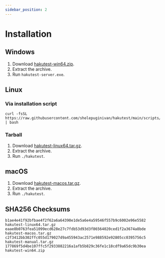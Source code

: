 ```yaml
---
sidebar_position: 2
---
```


# Installation

## Windows

1. Download [hakutest-win64.zip](https://github.com/shelepuginivan/hakutest/releases/download/v0.1.0/hakutest-win64.zip).
2. Extract the archive.
3. Run `hakutest-server.exe`.

## Linux

### Via installation script

```shell
curl -fsSL https://raw.githubusercontent.com/shelepuginivan/hakutest/main/scripts/install.sh | bash
```

### Tarball

1. Download [hakutest-linux64.tar.gz](https://github.com/shelepuginivan/hakutest/releases/download/v0.1.0/hakutest-linux64.tar.gz).
2. Extract the archive.
3. Run `./hakutest`.

## macOS

1. Download [hakutest-macos.tar.gz](https://github.com/shelepuginivan/hakutest/releases/download/v0.1.0/hakutest-macos.tar.gz).
2. Extract the archive.
3. Run `./hakutest`.

## SHA256 Checksums

```
b1ae4e41f92bfbae4f2f62a6a64390e1de5a6e4a59546f557b9c6002e96e5582  hakutest-linux64.tar.gz
eaae8b0763fea51099ecd628e27c7fdb53d93d3f86564020ced1f2a3674a8bde  hakutest-macos.tar.gz
c2f3412bb302ffc055d179027d9a455943ac2571e988592e92805cc0395756c5  hakutest-manual.tar.gz
177869f5d4be107ffc5f2933882216a1afb5b829c36fe1c18cdf9a65dc9b30ea  hakutest-win64.zip
```
